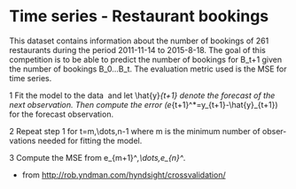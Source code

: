 # Time series - Restaurant bookings

This dataset contains information about the number of bookings of 261 restaurants during the period 2011-11-14 to 2015-8-18. The goal of this competition is to be able to predict the number of bookings for B_t+1 given the number of bookings B_0...B_t. The evaluation metric used is the MSE for time series.

1 Fit the model to the data <math>y_1,\dots,y_t</math> and let \hat{y}_{t+1} denote the fore­cast of the next obser­va­tion. Then com­pute the error (e_{t+1}^*=y_{t+1}-\hat{y}_{t+1}) for the fore­cast observation.

2 Repeat step 1 for t=m,\dots,n-1 where m is the min­i­mum num­ber of obser­va­tions needed for fit­ting the model.

3 Com­pute the MSE from e_{m+1}^*,\dots,e_{n}^*.

* from http://rob.yndman.com/hyndsight/crossvalidation/
